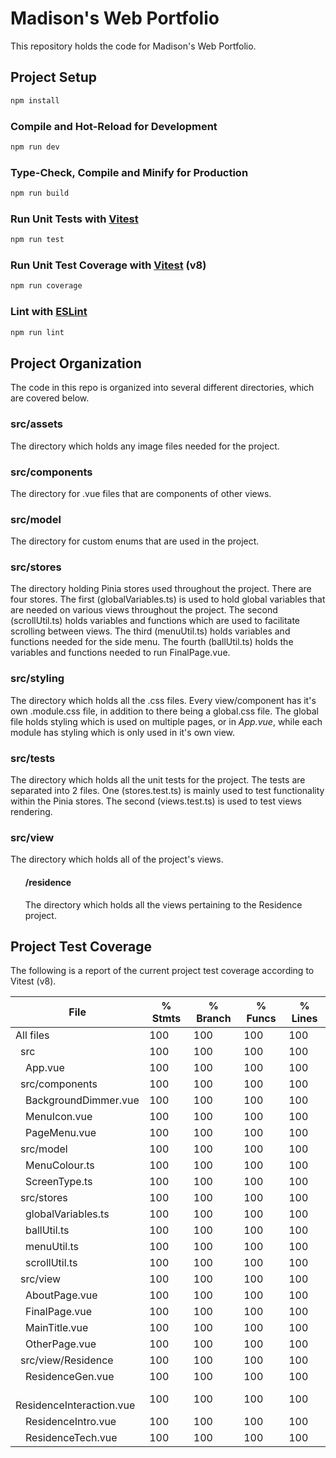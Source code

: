 # Madison's Web Portfolio

This repository holds the code for Madison's Web Portfolio.

## Project Setup

```sh
npm install
```

### Compile and Hot-Reload for Development

```sh
npm run dev
```

### Type-Check, Compile and Minify for Production

```sh
npm run build
```

### Run Unit Tests with [Vitest](https://vitest.dev/)

```sh
npm run test
```

### Run Unit Test Coverage with [Vitest](https://vitest.dev/guide/coverage) (v8)

```sh
npm run coverage
```

### Lint with [ESLint](https://eslint.org/)

```sh
npm run lint
```

## Project Organization

The code in this repo is organized into several different directories, which are covered below.

### src/assets

The directory which holds any image files needed for the project.

### src/components

The directory for .vue files that are components of other views.

### src/model

The directory for custom enums that are used in the project.

### src/stores

The directory holding Pinia stores used throughout the project. There are four stores. The first (globalVariables.ts) is used to hold global variables that are needed on various views throughout the project. The second (scrollUtil.ts) holds variables and functions which are used to facilitate scrolling between views. The third (menuUtil.ts) holds variables and functions needed for the side menu. The fourth (ballUtil.ts) holds the variables and functions needed to run FinalPage.vue.

### src/styling

The directory which holds all the .css files. Every view/component has it's own .module.css file, in addition to there being a global.css file. The global file holds styling which is used on multiple pages, or in _App.vue_, while each module has styling which is only used in it's own view.

### src/tests

The directory which holds all the unit tests for the project. The tests are separated into 2 files. One (stores.test.ts) is mainly used to test functionality within the Pinia stores. The second (views.test.ts) is used to test views rendering.

### src/view

The directory which holds all of the project's views.

<ul> <h4> /residence </h4> </ul>

<ul>The directory which holds all the views pertaining to the Residence project.</ul>

## Project Test Coverage

The following is a report of the current project test coverage according to Vitest (v8).

| File                                 | % Stmts | % Branch | % Funcs | % Lines |
| ------------------------------------ | ------- | -------- | ------- | ------- |
| All files                            | 100     | 100      | 100     | 100     |
| &ensp;src                            | 100     | 100      | 100     | 100     |
| &ensp;&ensp;App.vue                  | 100     | 100      | 100     | 100     |
| &ensp;src/components                 | 100     | 100      | 100     | 100     |
| &ensp;&ensp;BackgroundDimmer.vue     | 100     | 100      | 100     | 100     |
| &ensp;&ensp;MenuIcon.vue             | 100     | 100      | 100     | 100     |
| &ensp;&ensp;PageMenu.vue             | 100     | 100      | 100     | 100     |
| &ensp;src/model                      | 100     | 100      | 100     | 100     |
| &ensp;&ensp;MenuColour.ts            | 100     | 100      | 100     | 100     |
| &ensp;&ensp;ScreenType.ts            | 100     | 100      | 100     | 100     |
| &ensp;src/stores                     | 100     | 100      | 100     | 100     |
| &ensp;&ensp;globalVariables.ts       | 100     | 100      | 100     | 100     |
| &ensp;&ensp;ballUtil.ts              | 100     | 100      | 100     | 100     |
| &ensp;&ensp;menuUtil.ts              | 100     | 100      | 100     | 100     |
| &ensp;&ensp;scrollUtil.ts            | 100     | 100      | 100     | 100     |
| &ensp;src/view                       | 100     | 100      | 100     | 100     |
| &ensp;&ensp;AboutPage.vue            | 100     | 100      | 100     | 100     |
| &ensp;&ensp;FinalPage.vue            | 100     | 100      | 100     | 100     |
| &ensp;&ensp;MainTitle.vue            | 100     | 100      | 100     | 100     |
| &ensp;&ensp;OtherPage.vue            | 100     | 100      | 100     | 100     |
| &ensp;src/view/Residence             | 100     | 100      | 100     | 100     |
| &ensp;&ensp;ResidenceGen.vue         | 100     | 100      | 100     | 100     |
| &ensp;&ensp;ResidenceInteraction.vue | 100     | 100      | 100     | 100     |
| &ensp;&ensp;ResidenceIntro.vue       | 100     | 100      | 100     | 100     |
| &ensp;&ensp;ResidenceTech.vue        | 100     | 100      | 100     | 100     |
